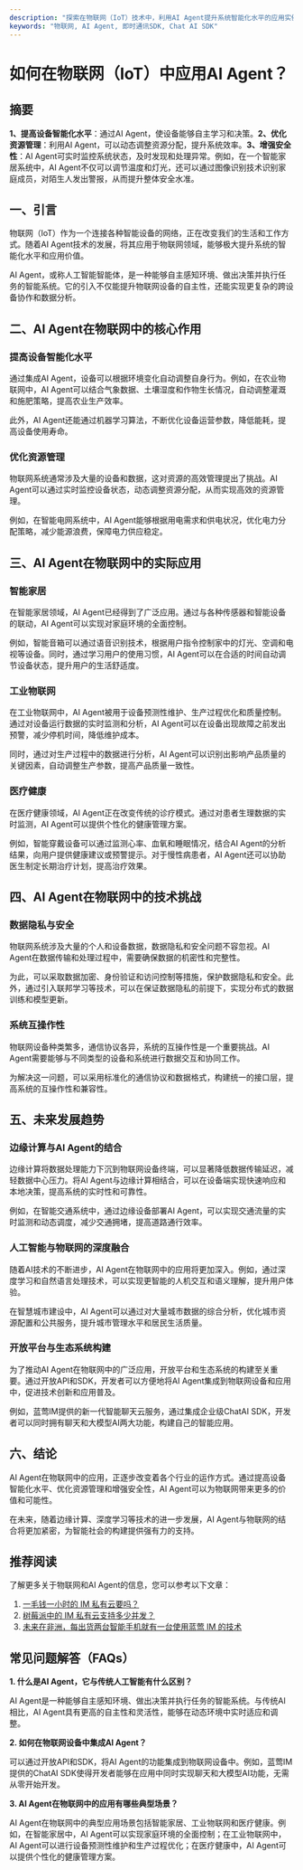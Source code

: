 ```yaml
---
description: "探索在物联网（IoT）技术中，利用AI Agent提升系统智能化水平的应用实例和实现方式。"
keywords: "物联网, AI Agent, 即时通讯SDK, Chat AI SDK"
---
```

# 如何在物联网（IoT）中应用AI Agent？

## 摘要

**1、提高设备智能化水平**：通过AI Agent，使设备能够自主学习和决策。**2、优化资源管理**：利用AI Agent，可以动态调整资源分配，提升系统效率。**3、增强安全性**：AI Agent可实时监控系统状态，及时发现和处理异常。例如，在一个智能家居系统中，AI Agent不仅可以调节温度和灯光，还可以通过图像识别技术识别家庭成员，对陌生人发出警报，从而提升整体安全水准。

## 一、引言

物联网（IoT）作为一个连接各种智能设备的网络，正在改变我们的生活和工作方式。随着AI Agent技术的发展，将其应用于物联网领域，能够极大提升系统的智能化水平和应用价值。

AI Agent，或称人工智能智能体，是一种能够自主感知环境、做出决策并执行任务的智能系统。它的引入不仅能提升物联网设备的自主性，还能实现更复杂的跨设备协作和数据分析。

## 二、AI Agent在物联网中的核心作用

### 提高设备智能化水平

通过集成AI Agent，设备可以根据环境变化自动调整自身行为。例如，在农业物联网中，AI Agent可以结合气象数据、土壤湿度和作物生长情况，自动调整灌溉和施肥策略，提高农业生产效率。

此外，AI Agent还能通过机器学习算法，不断优化设备运营参数，降低能耗，提高设备使用寿命。

### 优化资源管理

物联网系统通常涉及大量的设备和数据，这对资源的高效管理提出了挑战。AI Agent可以通过实时监控设备状态，动态调整资源分配，从而实现高效的资源管理。

例如，在智能电网系统中，AI Agent能够根据用电需求和供电状况，优化电力分配策略，减少能源浪费，保障电力供应稳定。

## 三、AI Agent在物联网中的实际应用

### 智能家居

在智能家居领域，AI Agent已经得到了广泛应用。通过与各种传感器和智能设备的联动，AI Agent可以实现对家庭环境的全面控制。

例如，智能音箱可以通过语音识别技术，根据用户指令控制家中的灯光、空调和电视等设备。同时，通过学习用户的使用习惯，AI Agent可以在合适的时间自动调节设备状态，提升用户的生活舒适度。

### 工业物联网

在工业物联网中，AI Agent被用于设备预测性维护、生产过程优化和质量控制。通过对设备运行数据的实时监测和分析，AI Agent可以在设备出现故障之前发出预警，减少停机时间，降低维护成本。

同时，通过对生产过程中的数据进行分析，AI Agent可以识别出影响产品质量的关键因素，自动调整生产参数，提高产品质量一致性。

### 医疗健康

在医疗健康领域，AI Agent正在改变传统的诊疗模式。通过对患者生理数据的实时监测，AI Agent可以提供个性化的健康管理方案。

例如，智能穿戴设备可以通过监测心率、血氧和睡眠情况，结合AI Agent的分析结果，向用户提供健康建议或预警提示。对于慢性病患者，AI Agent还可以协助医生制定长期治疗计划，提高治疗效果。

## 四、AI Agent在物联网中的技术挑战

### 数据隐私与安全

物联网系统涉及大量的个人和设备数据，数据隐私和安全问题不容忽视。AI Agent在数据传输和处理过程中，需要确保数据的机密性和完整性。

为此，可以采取数据加密、身份验证和访问控制等措施，保护数据隐私和安全。此外，通过引入联邦学习等技术，可以在保证数据隐私的前提下，实现分布式的数据训练和模型更新。

### 系统互操作性

物联网设备种类繁多，通信协议各异，系统的互操作性是一个重要挑战。AI Agent需要能够与不同类型的设备和系统进行数据交互和协同工作。

为解决这一问题，可以采用标准化的通信协议和数据格式，构建统一的接口层，提高系统的互操作性和兼容性。

## 五、未来发展趋势

### 边缘计算与AI Agent的结合

边缘计算将数据处理能力下沉到物联网设备终端，可以显著降低数据传输延迟，减轻数据中心压力。将AI Agent与边缘计算相结合，可以在设备端实现快速响应和本地决策，提高系统的实时性和可靠性。

例如，在智能交通系统中，通过边缘设备部署AI Agent，可以实现交通流量的实时监测和动态调度，减少交通拥堵，提高道路通行效率。

### 人工智能与物联网的深度融合

随着AI技术的不断进步，AI Agent在物联网中的应用将更加深入。例如，通过深度学习和自然语言处理技术，可以实现更智能的人机交互和语义理解，提升用户体验。

在智慧城市建设中，AI Agent可以通过对大量城市数据的综合分析，优化城市资源配置和公共服务，提升城市管理水平和居民生活质量。

### 开放平台与生态系统构建

为了推动AI Agent在物联网中的广泛应用，开放平台和生态系统的构建至关重要。通过开放API和SDK，开发者可以方便地将AI Agent集成到物联网设备和应用中，促进技术创新和应用普及。

例如，蓝莺IM提供的新一代智能聊天云服务，通过集成企业级ChatAI SDK，开发者可以同时拥有聊天和大模型AI两大功能，构建自己的智能应用。

## 六、结论

AI Agent在物联网中的应用，正逐步改变着各个行业的运作方式。通过提高设备智能化水平、优化资源管理和增强安全性，AI Agent可以为物联网带来更多的价值和可能性。

在未来，随着边缘计算、深度学习等技术的进一步发展，AI Agent与物联网的结合将更加紧密，为智能社会的构建提供强有力的支持。

## 推荐阅读

了解更多关于物联网和AI Agent的信息，您可以参考以下文章：

1. [一毛钱一小时的 IM 私有云要吗？](articles/product-and-technologies/want-an-im-private-cloud-for-a-dime-an-hour.html)
2. [树莓派中的 IM 私有云支持多少并发？](articles/product-and-technologies/how-much-concurrency-is-supported-by-im-private-cloud-in-raspberry-pi.html)
3. [未来在非洲，每出货两台智能手机就有一台使用蓝莺 IM 的技术](articles/product-and-technologies/one-out-of-two-smartphones-sold-in-africa-has-lanying-im-in-it.html)

## 常见问题解答（FAQs）

**1. 什么是AI Agent，它与传统人工智能有什么区别？**

AI Agent是一种能够自主感知环境、做出决策并执行任务的智能系统。与传统AI相比，AI Agent具有更高的自主性和灵活性，能够在动态环境中实时适应和调整。

**2. 如何在物联网设备中集成AI Agent？**

可以通过开放API和SDK，将AI Agent的功能集成到物联网设备中。例如，蓝莺IM提供的ChatAI SDK使得开发者能够在应用中同时实现聊天和大模型AI功能，无需从零开始开发。

**3. AI Agent在物联网中的应用有哪些典型场景？**

AI Agent在物联网中的典型应用场景包括智能家居、工业物联网和医疗健康。例如，在智能家居中，AI Agent可以实现家庭环境的全面控制；在工业物联网中，AI Agent可以进行设备预测性维护和生产过程优化；在医疗健康中，AI Agent可以提供个性化的健康管理方案。
